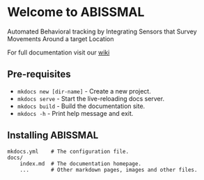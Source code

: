 # Welcome to ABISSMAL

Automated Behavioral tracking by Integrating Sensors that Survey Movements Around a target Location

For full documentation visit our [wiki](https://github.com/lastralab/ABISSMAL/wiki)

## Pre-requisites

* `mkdocs new [dir-name]` - Create a new project.
* `mkdocs serve` - Start the live-reloading docs server.
* `mkdocs build` - Build the documentation site.
* `mkdocs -h` - Print help message and exit.

## Installing ABISSMAL

    mkdocs.yml    # The configuration file.
    docs/
        index.md  # The documentation homepage.
        ...       # Other markdown pages, images and other files.
